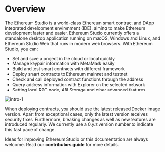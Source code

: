 # Overview

The Ethereum Studio is a world-class Ethereum smart contract and DApp integrated development environment (IDE), aiming to make Ethereum development faster and easier. Ethereum Studio currently offers a standalone desktop application running on macOS, Windows and Linux, and Ethereum Studio Web that runs in modern web browsers. With Ethereum Studio, you can:

* Set and save a project in the cloud or local quickly
* Manage keypair information with MetaMask easily
* Build and test smart contracts with different framework
* Deploy smart contracts to Ethereum mainnet and testnet
* Check and call deployed contract functions through the address
* Query address information with Explorer on the selected network
* Setting local RPC node, ABI Storage and other advanced features


![intro-1](/pic/intro-1.png)

When deploying contracts, you should use the latest released Docker image version. Apart from exceptional cases, only the latest version receives security fixes. Furthermore, breaking changes as well as new features are introduced regularly. We currently use a 0.y.z version number to indicate this fast pace of change.


Ideas for improving Ethereum Studio or this documentation are always welcome. Read our **contributors guide** for more details.


